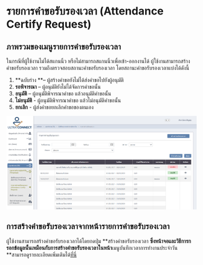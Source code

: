 # รายการคำขอรับรองเวลา (Attendance Certify Request)

## ภาพรวมของเมนูรายการคำขอรับรองเวลา

ในกรณีที่ผู้ใช้งานไม่ได้สแกนนิ้ว หรือไม่สามารถสแกนนิ้วเพื่อเข้า-ออกงานได้ ผู้ใช้งานสามารถสร้างคำขอรับรองเวลา รวมถึงตรวจสอบสถานะคำขอรับรองเวลา โดยสถานะคำขอรับรองเวลาแบ่งได้ดังนี้

1. **ฉบับร่าง **– ผู้สร้างคำขอยังไม่ได้ส่งคำขอไปยังผู้อนุมัติ
2. **รอพิจารณา** – ผู้อนุมัติยังไม่ได้จัดการคำขอนั้น
3. **อนุมัติ** – ผู้อนุมัติพิจารณาคำขอ แล้วอนุมัติคำขอนั้น
4. **ไม่อนุมัติ** - ผู้อนุมัติพิจารณาคำขอ แล้วไม่อนุมัติคำขอนั้น&#x20;
5. **ยกเลิก** - ผู้ส่งคำขอยกเลิกคำขอของตนเอง

![](<../../../.gitbook/assets/image (46).png>)

## การสร้างคำขอรับรองเวลาจากหน้ารายการคำขอรับรองเวลา

ผู้ใช้งานสามารถสร้างคำขอรับรองเวลาได้โดยกดปุ่ม **สร้างคำขอรับรองเวลา **ซึ่งหน้าจอและวิธีการกรอกข้อมูลนั้นเหมือนกับการสร้างคำขอรับรองเวลาในหน้า**เมนูบันทึกเวลาการทำงานประจำวัน **สามารถดูรายละเอียดเพิ่มเติมได้[ที่นี่](timesheet.md#undefined-1)

